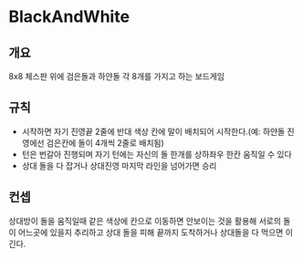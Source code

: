 # BlackAndWhite

## 개요
8x8 체스판 위에 검은돌과 하얀돌 각 8개를 가지고 하는 보드게임

## 규칙
- 시작하면 자기 진영끝 2줄에 반대 색상 칸에 말이 배치되어 시작한다.(예: 하얀돌 진영에선 검은칸에 돌이 4개씩 2줄로 배치됨)
- 턴은 번갈아 진행되며 자기 턴에는 자신의 돌 한개를 상하좌우 한칸 움직일 수 있다
- 상대 돌을 다 잡거나 상대진영 마지막 라인을 넘어가면 승리

## 컨셉
상대방이 돌을 움직일때 같은 색상에 칸으로 이동하면 안보이는 것을 활용해 서로의 돌이 어느곳에 있을지 추리하고 상대 돌을 피해 끝까지 도착하거나 상대돌을 다 먹으면 이긴다.
